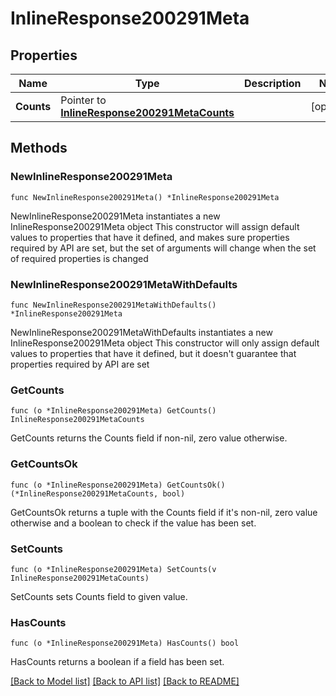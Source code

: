 # InlineResponse200291Meta

## Properties

Name | Type | Description | Notes
------------ | ------------- | ------------- | -------------
**Counts** | Pointer to [**InlineResponse200291MetaCounts**](InlineResponse200291MetaCounts.md) |  | [optional] 

## Methods

### NewInlineResponse200291Meta

`func NewInlineResponse200291Meta() *InlineResponse200291Meta`

NewInlineResponse200291Meta instantiates a new InlineResponse200291Meta object
This constructor will assign default values to properties that have it defined,
and makes sure properties required by API are set, but the set of arguments
will change when the set of required properties is changed

### NewInlineResponse200291MetaWithDefaults

`func NewInlineResponse200291MetaWithDefaults() *InlineResponse200291Meta`

NewInlineResponse200291MetaWithDefaults instantiates a new InlineResponse200291Meta object
This constructor will only assign default values to properties that have it defined,
but it doesn't guarantee that properties required by API are set

### GetCounts

`func (o *InlineResponse200291Meta) GetCounts() InlineResponse200291MetaCounts`

GetCounts returns the Counts field if non-nil, zero value otherwise.

### GetCountsOk

`func (o *InlineResponse200291Meta) GetCountsOk() (*InlineResponse200291MetaCounts, bool)`

GetCountsOk returns a tuple with the Counts field if it's non-nil, zero value otherwise
and a boolean to check if the value has been set.

### SetCounts

`func (o *InlineResponse200291Meta) SetCounts(v InlineResponse200291MetaCounts)`

SetCounts sets Counts field to given value.

### HasCounts

`func (o *InlineResponse200291Meta) HasCounts() bool`

HasCounts returns a boolean if a field has been set.


[[Back to Model list]](../README.md#documentation-for-models) [[Back to API list]](../README.md#documentation-for-api-endpoints) [[Back to README]](../README.md)


